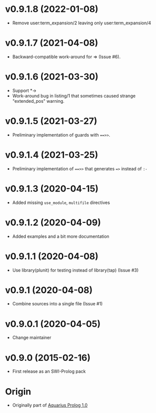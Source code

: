# v0.9.1.8 (2022-01-08)

  * Remove user:term_expansion/2 leaving only user:term_expansion/4

# v0.9.1.7 (2021-04-08)

  * Backward-compatible work-around for => (Issue #6).

# v0.9.1.6 (2021-03-30)

  * Support *->
  * Work-around bug in listing/1 that sometimes caused strange "extended_pos" warning.

# v0.9.1.5 (2021-03-27)

  * Preliminary implementation of guards with `==>>`.

# v0.9.1.4 (2021-03-25)

  * Preliminary implementation of `==>>` that generates `=>` instead of `:-`

# v0.9.1.3 (2020-04-15)

  * Added missing `use_module`, `multifile` directives

# v0.9.1.2 (2020-04-09)

  * Added examples and a bit more documentation

# v0.9.1.1 (2020-04-08)

  * Use library(plunit) for testing instead of library(tap) (Issue #3)

# v0.9.1 (2020-04-08)

  * Combine sources into a single file (Issue #1)

# v0.9.0.1 (2020-04-05)

  * Change maintainer

# v0.9.0 (2015-02-16)

  * First release as an SWI-Prolog pack

# Origin

  * Originally part of [Aquarius Prolog 1.0](https://www.info.ucl.ac.be/~pvr/aquarius.html)
